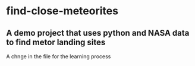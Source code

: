# find-close-meteorites
A demo project that uses python and NASA data to find metor landing sites
----
A chnge in the file for the learning process
